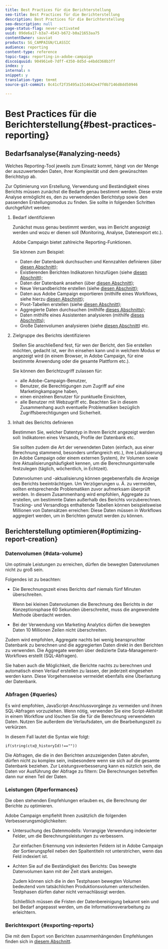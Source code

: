 ```yaml
---
title: Best Practices für die Berichterstellung
seo-title: Best Practices für die Berichterstellung
description: Best Practices für die Berichterstellung
seo-description: null
page-status-flag: never-activated
uuid: 09de6a17-b3a7-4543-b672-b0a21653aa75
contentOwner: sauviat
products: SG_CAMPAIGN/CLASSIC
audience: reporting
content-type: reference
topic-tags: reporting-in-adobe-campaign
discoiquuid: 904961e0-7dff-4350-8d5d-e4bdd368b3ff
index: y
internal: n
snippet: y
translation-type: tm+mt
source-git-commit: 0c41cf2f35495a1514642e47f0b7146d8dd50946

---
```



# Best Practices für die Berichterstellung{#best-practices-reporting}

## Bedarfsanalyse{#analyzing-needs}

Welches Reporting-Tool jeweils zum Einsatz kommt, hängt von der Menge der auszuwertenden Daten, ihrer Komplexität und dem gewünschten Berichtstyp ab.

Zur Optimierung von Erstellung, Verwendung und Beständigkeit eines Berichts müssen zunächst die Bedarfe genau bestimmt werden. Diese erste Analyse ermöglicht es, den zu verwendenden Berichtstyp sowie den passenden Erstellungsmodus zu finden. Sie sollte in folgenden Schritten durchgeführt werden:

1. Bedarf identifizieren

   Zunächst muss genau bestimmt werden, was im Bericht angezeigt werden und wozu er dienen soll (Monitoring, Analyse, Datenexport etc.).

   Adobe Campaign bietet zahlreiche Reporting-Funktionen.

   Sie können zum Beispiel:

   * Daten der Datenbank durchsuchen und Kennzahlen definieren (über [diesen Abschnitt](../../reporting/using/about-cubes.md));
   * Existierenden Berichten Indikatoren hinzufügen (siehe [diesen Abschnitt](../../reporting/using/about-reports-creation-in-campaign.md));
   * Daten der Datenbank ansehen (über [diesen Abschnitt](../../reporting/using/about-descriptive-analysis.md));
   * Neue Versandberichte erstellen (siehe [diesen Abschnitt](../../reporting/using/about-reports-creation-in-campaign.md));
   * Daten aus Adobe Campaign exportieren (mithilfe eines Workflows, siehe hierzu [diesen Abschnitt](../../workflow/using/about-workflows.md));
   * Pivot-Tabellen erstellen (siehe [diesen Abschnitt](../../reporting/using/creating-a-table.md#creating-a-breakdown-or-pivot-table));
   * Aggregierte Daten durchsuchen (mithilfe [dieses Abschnitts](../../reporting/using/about-cubes.md));
   * Daten mithilfe eines Assistenten analysieren (mithilfe [dieses Abschnitts](../../reporting/using/about-descriptive-analysis.md));
   * Große Datenvolumen analysieren (siehe [diesen Abschnitt](../../reporting/using/about-reports-creation-in-campaign.md)) etc.

1. Zielgruppe des Berichts identifizieren

   Stellen Sie anschließend fest, für wen der Bericht, den Sie erstellen möchten, gedacht ist, wer ihn einsehen kann und in welchem Modus er angezeigt wird (in einem Browser, in Adobe Campaign, für eine bestimmte Anwendung oder die gesamte Plattform etc.).

   Sie können den Berichtzugriff zulassen für:

   * alle Adobe-Campaign-Benutzer,
   * Benutzer, die Berechtigungen zum Zugriff auf eine Marketingkampagne haben,
   * einen einzelnen Benutzer für punktuelle Einsichten,
   * alle Benutzer mit Webzugriff etc.
   Beachten Sie in diesem Zusammenhang auch eventuelle Problematiken bezüglich Zugriffsberechtigungen und Sicherheit.

1. Inhalt des Berichts definieren

   Bestimmen Sie, welcher Datentyp in Ihrem Bericht angezeigt werden soll: Indikatoren eines Versands, Profile der Datenbank etc.

   Sie sollten zudem die Art der verwendeten Daten (einfach, aus einer Berechnung stammend, besonders umfangreich etc.), ihre Lokalisierung (in Adobe Campaign oder einem externen System), ihr Volumen sowie ihre Aktualisierungshäufigkeit kennen, um die Berechnungsintervalle festzulegen (täglich, wöchentlich, in Echtzeit).

   Datenvolumen und -aktualisierung können gegebenenfalls die Anzeige des Berichts beeinträchtigen. Um Verzögerungen u. Ä. zu vermeiden, sollten entsprechende Problematiken zuvor aufmerksam überprüft werden. In diesem Zusammenhang wird empfohlen, Aggregate zu erstellen, um bestimmte Daten außerhalb des Berichts vorzuberechnen. Tracking- und Versandlogs enthaltende Tabellen können beispielsweise Millionen von Datensätzen erreichen: Diese Daten müssen in Workflows aggregiert werden, um in Berichten genutzt werden zu können.

## Berichterstellung optimieren{#optimizing-report-creation}

### Datenvolumen {#data-volume}

Um optimale Leistungen zu erreichen, dürfen die bewegten Datenvolumen nicht zu groß sein.

Folgendes ist zu beachten:

* Die Berechnungszeit eines Berichts darf niemals fünf Minuten überschreiten.

   Wenn bei kleinen Datenvolumen die Berechnung des Berichts in der Konzeptionsphase 60 Sekunden überschreitet, muss die angewendete Methode überdacht werden.

* Bei der Verwendung von Marketing Analytics dürfen die bewegten Daten 10 Millionen Zeilen nicht überschreiten.

Zudem wird empfohlen, Aggregate nachts bei wenig beanspruchter Datenbank zu berechnen und die aggregierten Daten direkt in den Berichten zu verwenden. Die Aggregate werden über dedizierte Data-Management-Workflows erstellt (SQL-Abfragen).

Sie haben auch die Möglichkeit, die Berichte nachts zu berechnen und automatisch einen Verlauf erstellen zu lassen, der jederzeit eingesehen werden kann. Diese Vorgehensweise vermeidet ebenfalls eine Überlastung der Datenbank.

### Abfragen {#queries}

Es wird empfohlen, JavaScript-Anschlussvorgänge zu vermeiden und ihnen SQL-Abfragen vorzuziehen. Wenn nötig, verwenden Sie eine Script-Aktivität in einem Workflow und löschen Sie die für die Berechnung verwendeten Daten. Nutzen Sie außerdem die Verlaufsdaten, um die Bearbeitungszeit zu verkürzen.

In diesem Fall lautet die Syntax wie folgt:

```
if(string(ctx@_historyId)!==""))
```

Die Abfragen, die die in den Berichten anzuzeigenden Daten abrufen, dürfen nicht zu komplex sein, insbesondere wenn sie sich auf die gesamte Datenbank beziehen. Zur Leistungsverbesserung kann es nützlich sein, die Daten vor Ausführung der Abfrage zu filtern: Die Berechnungen betreffen dann nur einen Teil der Daten.

### Leistungen {#performances}

Die oben stehenden Empfehlungen erlauben es, die Berechnung der Berichte zu optimieren.

Adobe Campaign empfiehlt Ihnen zusätzlich die folgenden Verbesserungsmöglichkeiten:

* Untersuchung des Datenmodells: Vorrangige Verwendung indexierter Felder, um die Berechnungsleistungen zu verbessern.

   Zur einfachen Erkennung von indexierten Feldern ist in Adobe Campaign der Sortierungspfeil neben den Spaltentiteln rot unterstrichen, wenn das Feld indexiert ist.

* Achten Sie auf die Beständigkeit des Berichts: Das bewegte Datenvolumen kann mit der Zeit stark ansteigen.

   Zudem können sich die in den Testphasen bewegten Volumen bedeutend vom tatsächlichen Produktionsvolumen unterscheiden. Testphasen dürfen daher nicht vernachlässigt werden.

   Schließlich müssen die Fristen der Datenbereinigung bekannt sein und bei Bedarf angepasst werden, um die Informationsverarbeitung zu erleichtern.

### Berichtexport {#exporting-reports}

Die mit dem Export von Berichten zusammenhängenden Empfehlungen finden sich in [diesem Abschnitt](../../reporting/using/actions-on-reports.md#exporting-a-report).
